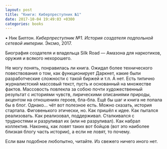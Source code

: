 ```yaml
---
layout: post
title: "Книги: Киберпреступник №1"
date: 2017-10-04 19:49:03 +0300
categories: books
---
```

• Ник Билтон. *Киберпреступник №1. История создателя подпольной сетевой империи.* Эксмо, 2017.

Биография создателя и владельца Silk Road — Амазона для наркотиков, оружия и всякого нехорошего.

Не могу понять, понравилась ли книга. Ожидал более технического повествования о том, как функционирует Даркнет, какие были разработческие сложности с такой биржей и т.п. А нет. Есть типично журналистский массовый текст, пусть и основанный на множестве фактов. Массовость повлекла за собою почти художественный результат с историями чувств, лирическими описаниями природы, акцентом на отношениях героев, бла-бла. Ещё бы шаг и книга не попала бы в блог. Однако... чёт вот полезное есть. Можно сказать, история стартапа. Фиговенького этически, но. Как пришёл к идее. Как пытался реализовать. Как реализовал, поддерживал. Сталкивался с трудностями и разруливал их (или не разруливал). Как набрал коллектив. Наконец, как ловят таких вот бойцов (вот это наиболее близкая блогу часть истории), а если не ловят, то почему.

Если вам подобное любопытно, читайте. Из свежего ничего иного нет.
